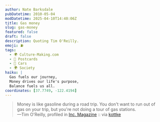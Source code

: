 ```yaml
---
author: Nate Barksdale
pubDatetime: 2010-05-04
modDatetime: 2025-04-10T14:40:06Z
title: Gas money
slug: gas-money
featured: false
draft: false
description: Quoting Tim O'Reilly.
emoji: ⛽
tags:
  - 🌍 Culture-Making.com
  - 🚌 Postcards
  - 🚗 Cars
  - 🌍 Society
haiku: |
  Gas fuels our journey,  
  Money drives our life's purpose,  
  Balance fuels us all.
coordinates: [37.7749, -122.4194]
---
```


> Money is like gasoline during a road trip. You don't want to run out of gas on your trip, but you're not doing a tour of gas stations.  
> —Tim O'Reilly, profiled in [Inc. Magazine](http://web.archive.org/web/20210502013006/https://www.inc.com/magazine/20100501/the-oracle-of-silicon-valley_Printer_Friendly.html) :: via [kottke](http://kottke.org/)
